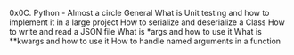 0x0C. Python - Almost a circle
General
What is Unit testing and how to implement it in a large project How to serialize and deserialize a Class How to write and read a JSON file What is *args and how to use it What is **kwargs and how to use it How to handle named arguments in a function
